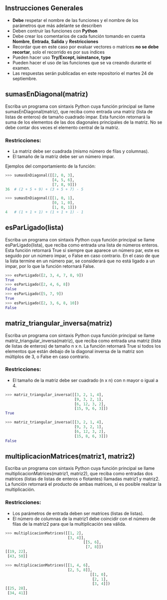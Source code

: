 ## Instrucciones Generales
- **Debe** respetar el nombre de las funciones y el nombre de los parámetros que más adelante se describen
- Deben contruir las funciones con **Python** 
- Debe crear los comentarios de cada función tomando en cuenta **Nombre**, **Entrada**, **Salida** y **Restricciones**
- Recordar que en este caso por evaluar vectores o matrices **no se debe recortar**, solo el recorrido es por sus índices
- Pueden hacer uso **Try/Except, isinstance, type**
- Pueden hacer el uso de las funciones que se va creando durante el examen.
- Las respuestas serán publicadas en este repositorio el martes 24 de septiembre.


## sumasEnDiagonal(matriz)

Escriba un programa con sintaxis Python cuya función principal se llame sumasEnDiagonal(matriz), que reciba como entrada una matriz (lista de listas de enteros) de tamaño cuadrado impar. Esta función retornará la suma de los elementos de las dos diagonales principales de la matriz. No se debe contar dos veces el elemento central de la matriz.

### Restricciones:
- La matriz debe ser cuadrada (mismo número de filas y columnas).
- El tamaño de la matriz debe ser un número impar.

Ejemplos del comportamiento de la función:

```python
>>> sumasEnDiagonal([[2, 0, 3],
                     [4, 5, 6],
                     [7, 8, 9]])
36  # (2 + 5 + 9) + (3 + 5 + 7) - 5

>>> sumasEnDiagonal([[1, 0, 1],
                     [0, 1, 0],
                     [1, 0, 1]])
4   # (1 + 1 + 1) + (1 + 1 + 1) - 1
```

## esParLigado(lista)

Escriba un programa con sintaxis Python cuya función principal se llame esParLigado(lista), que reciba como entrada una lista de números enteros. Esta función retornará True si siempre que aparece un número par, este es seguido por un número impar, o False en caso contrario. En el caso de que la lista termine en un número par, se considerará que no está ligado a un impar, por lo que la función retornará False.

```python
>>> esParLigado([2, 3, 4, 7, 8, 9])
True
>>> esParLigado([2, 4, 6, 8])
False
>>> esParLigado([5, 7, 9])
True
>>> esParLigado([2, 3, 6, 8, 10])
False
```

## matriz_triangular_inversa(matriz)

Escriba un programa con sintaxis Python cuya función principal se llame matriz_triangular_inversa(matriz), que reciba como entrada una matriz (lista de listas de enteros) de tamaño n x n. La función retornará True si todos los elementos que están debajo de la diagonal inversa de la matriz son múltiplos de 3, o False en caso contrario.

### Restricciones:
- El tamaño de la matriz debe ser cuadrado (n x n) con n mayor o igual a 4.

```python
>>> matriz_triangular_inversa([[3, 2, 1, 4],
                               [9, 3, 2, 1],
                               [6, 12, 3, 2],
                               [15, 9, 6, 3]])
True

>>> matriz_triangular_inversa([[3, 2, 1, 4],
                               [9, 3, 2, 1],
                               [6, 12, 3, 2],
                               [15, 8, 6, 3]])
False
```

## multiplicacionMatrices(matriz1, matriz2)

Escriba un programa con sintaxis Python cuya función principal se llame multiplicacionMatrices(matriz1, matriz2), que reciba como entradas dos matrices (listas de listas de enteros o flotantes) llamadas matriz1 y matriz2. La función retornará el producto de ambas matrices, si es posible realizar la multiplicación.

### Restricciones:
- Los parámetros de entrada deben ser matrices (listas de listas).
- El número de columnas de la matriz1 debe coincidir con el número de filas de la matriz2 para que la multiplicación sea válida.

```python
>>> multiplicacionMatrices([[1, 2],
                            [3, 4]],
                                   [[5, 6],
                                    [7, 8]])
[[19, 22],
 [43, 50]]

>>> multiplicacionMatrices([[1, 4, 6],
                            [2, 5, 8]],
                                      [[1, 0],
                                       [2, 1],
                                       [3, 4]])
[[25, 28],
 [34, 41]]
```

